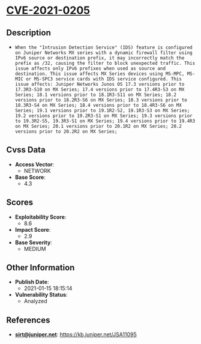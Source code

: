 
# [CVE-2021-0205](https://cve.mitre.org/cgi-bin/cvename.cgi?name=CVE-2021-0205)

## Description

- `When the "Intrusion Detection Service" (IDS) feature is configured on Juniper Networks MX series with a dynamic firewall filter using IPv6 source or destination prefix, it may incorrectly match the prefix as /32, causing the filter to block unexpected traffic. This issue affects only IPv6 prefixes when used as source and destination. This issue affects MX Series devices using MS-MPC, MS-MIC or MS-SPC3 service cards with IDS service configured. This issue affects: Juniper Networks Junos OS 17.3 versions prior to 17.3R3-S10 on MX Series; 17.4 versions prior to 17.4R3-S3 on MX Series; 18.1 versions prior to 18.1R3-S11 on MX Series; 18.2 versions prior to 18.2R3-S6 on MX Series; 18.3 versions prior to 18.3R3-S4 on MX Series; 18.4 versions prior to 18.4R3-S6 on MX Series; 19.1 versions prior to 19.1R2-S2, 19.1R3-S3 on MX Series; 19.2 versions prior to 19.2R3-S1 on MX Series; 19.3 versions prior to 19.3R2-S5, 19.3R3-S1 on MX Series; 19.4 versions prior to 19.4R3 on MX Series; 20.1 versions prior to 20.1R2 on MX Series; 20.2 versions prior to 20.2R2 on MX Series;`

## Cvss Data

- **Access Vector**:
  - NETWORK
- **Base Score**:
  - 4.3

## Scores

- **Exploitability Score**:
  - 8.6
- **Impact Score**:
  - 2.9
- **Base Severity**:
  - MEDIUM

## Other Information

- **Publish Date**:
  - 2021-01-15 18:15:14
- **Vulnerability Status**:
  - Analyzed

## References

- **sirt@juniper.net**: https://kb.juniper.net/JSA11095

